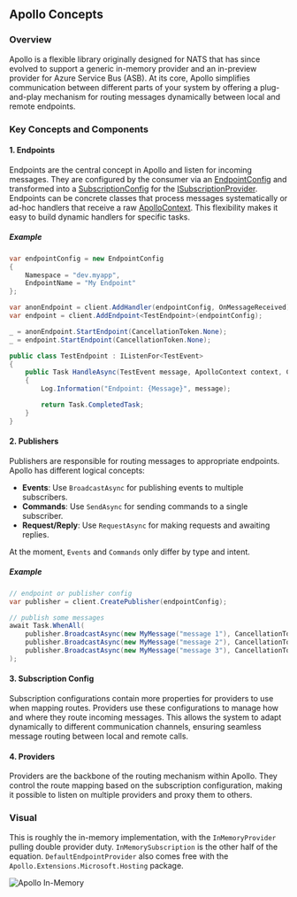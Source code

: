 ## Apollo Concepts

### Overview

Apollo is a flexible library originally designed for NATS that has since evolved to support a generic in-memory provider and an in-preview provider for Azure Service Bus (ASB). At its core, Apollo simplifies communication between different parts of your system by offering a plug-and-play mechanism for routing messages dynamically between local and remote endpoints.

### Key Concepts and Components

#### 1. Endpoints

Endpoints are the central concept in Apollo and listen for incoming messages. They are configured by the consumer via an [EndpointConfig](../source/Apollo.Configuration.EndpointConfig.md) and transformed into a [SubscriptionConfig](../source/Apollo.Configuration.SubscriptionConfig.md) for the [ISubscriptionProvider](../source/Apollo.Abstractions.ISubscriptionProvider.md). Endpoints can be concrete classes that process messages systematically or ad-hoc handlers that receive a raw [ApolloContext](../source/Apollo.ApolloContext.md). This flexibility makes it easy to build dynamic handlers for specific tasks.

##### Example

```csharp
var endpointConfig = new EndpointConfig
{
    Namespace = "dev.myapp",
    EndpointName = "My Endpoint"
};

var anonEndpoint = client.AddHandler(endpointConfig, OnMessageReceived);
var endpoint = client.AddEndpoint<TestEndpoint>(endpointConfig);

_ = anonEndpoint.StartEndpoint(CancellationToken.None);
_ = endpoint.StartEndpoint(CancellationToken.None);

public class TestEndpoint : IListenFor<TestEvent>
{
    public Task HandleAsync(TestEvent message, ApolloContext context, CancellationToken cancellationToken = default)
    {
        Log.Information("Endpoint: {Message}", message);

        return Task.CompletedTask;
    }
}
```

#### 2. Publishers

Publishers are responsible for routing messages to appropriate endpoints. Apollo has different logical concepts:
- **Events**: Use `BroadcastAsync` for publishing events to multiple subscribers.
- **Commands**: Use `SendAsync` for sending commands to a single subscriber.
- **Request/Reply**: Use `RequestAsync` for making requests and awaiting replies.

At the moment, `Events` and `Commands` only differ by type and intent.

##### Example

```csharp
// endpoint or publisher config
var publisher = client.CreatePublisher(endpointConfig);

// publish some messages
await Task.WhenAll(
    publisher.BroadcastAsync(new MyMessage("message 1"), CancellationToken.None),
    publisher.BroadcastAsync(new MyMessage("message 2"), CancellationToken.None),
    publisher.BroadcastAsync(new MyMessage("message 3"), CancellationToken.None)
);
```

#### 3. Subscription Config

Subscription configurations contain more properties for providers to use when mapping routes. Providers use these configurations to manage how and where they route incoming messages. This allows the system to adapt dynamically to different communication channels, ensuring seamless message routing between local and remote calls.

#### 4. Providers

Providers are the backbone of the routing mechanism within Apollo. They control the route mapping based on the subscription configuration, making it possible to listen on multiple providers and proxy them to others.

### Visual

This is roughly the in-memory implementation, with the `InMemoryProvider` pulling double provider duty. `InMemorySubscription` is the other half of the equation. `DefaultEndpointProvider` also comes free with the `Apollo.Extensions.Microsoft.Hosting` package.

![Apollo In-Memory](/images/apollo-in-memory.png)



